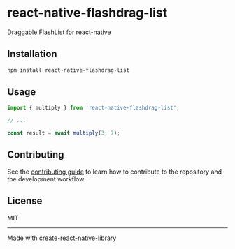 # react-native-flashdrag-list

Draggable FlashList for react-native

## Installation

```sh
npm install react-native-flashdrag-list
```

## Usage

```js
import { multiply } from 'react-native-flashdrag-list';

// ...

const result = await multiply(3, 7);
```

## Contributing

See the [contributing guide](CONTRIBUTING.md) to learn how to contribute to the repository and the development workflow.

## License

MIT

---

Made with [create-react-native-library](https://github.com/callstack/react-native-builder-bob)
